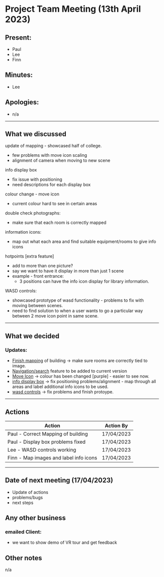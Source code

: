 # Project Team Meeting (13th April 2023)

## Present:
- Paul
- Lee
- Finn

## Minutes:
- Lee

## Apologies:
- n/a

---

## <strong>What we discussed</strong>

update of mapping - showcased half of college.
  - few problems with move icon scaling
  - alignment of camera when moving to new scene

info display box
  - fix issue with positioning
  - need descriptions for each display box

colour change - move icon
  - current colour hard to see in certain areas

double check photographs:
  - make sure that each room is correctly mapped

information icons:
  - map out what each area and find suitable equipment/rooms to give info icons

hotpoints [extra feature]
  - add to more than one picture?
  - say we want to have it display in more than just 1 scene
  - example - front entrance:
    - 3 positions can have the info icon display for library information.

WASD controls:
- showcased prototype of wasd functionality - problems to fix with moving between scenes. 
- need to find solution to when a user wants to go a particular way between 2 move icon point in same scene. 

---

## <strong>What we decided</strong>

### Updates:

- <u>Finish mapping</u> of building -> make sure rooms are correctly tied to image.
- <u>Navigation/search</u> feature to be added to current version
- <u>Move Icon</u> -> colour has been changed [purple] - easier to see now.
- <u>info display box</u> -> fix positioning problems/alignment - map through all areas and label additional info icons to be used.
- <u>wasd controls</u> -> fix problems and finish protoype.

---

## <strong>Actions</strong>
| Action | Action By |
| --- | ----------- |
| Paul - Correct Mapping of building | 17/04/2023 |
| Paul - Display box problems fixed | 17/04/2023 |
| Lee - WASD controls working | 17/04/2023 |
| Finn - Map images and label info icons | 17/04/2023 |

---

## Date of next meeting (17/04/2023)
- Update of actions
- problems/bugs
- next steps

## Any other business
### emailed Client:
- we want to show demo of VR tour and get feedback

## Other notes
n/a
